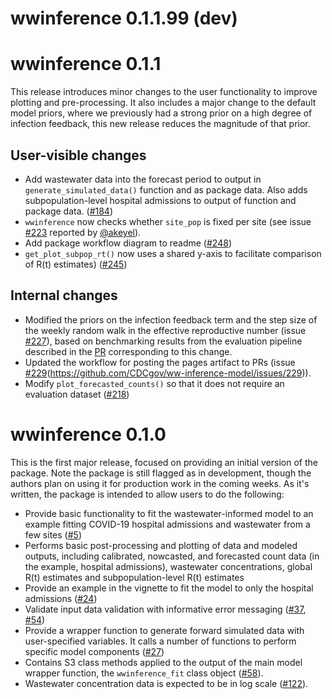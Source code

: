 # wwinference 0.1.1.99 (dev)

# wwinference 0.1.1
This release introduces minor changes to the user functionality to improve plotting and pre-processing. It also includes a major change to the default model priors, where we previously had a strong prior on a high degree of infection feedback, this new release reduces the magnitude of that prior.

## User-visible changes
- Add wastewater data into the forecast period to output in `generate_simulated_data()` function and as package data. Also adds subpopulation-level
hospital admissions to output of function and package data. ([#184](https://github.com/CDCgov/ww-inference-model/issues/184))
- `wwinference` now checks whether `site_pop` is fixed per site (see issue [#223](https://github.com/CDCgov/ww-inference-model/issues/226) reported by [@akeyel](https://github.com/akeyel)).
- Add package workflow diagram to readme ([#248](https://github.com/CDCgov/ww-inference-model/issues/248))
- `get_plot_subpop_rt()` now uses a shared y-axis to facilitate comparison of R(t) estimates) ([#245](https://github.com/CDCgov/ww-inference-model/issues/245))

## Internal changes
- Modified the priors on the infection feedback term and the step size of the weekly random walk in the effective reproductive number (issue [#227](https://github.com/CDCgov/ww-inference-model/issues/227)), based on benchmarking results from the evaluation pipeline described in the [PR](https://github.com/CDCgov/ww-inference-model/pull/236) corresponding to this change.
- Updated the workflow for posting the pages artifact to PRs (issue [#229](https://github.com/CDCgov/ww-inference-model/issues/229)(https://github.com/CDCgov/ww-inference-model/issues/229)).
- Modify `plot_forecasted_counts()` so that it does not require an evaluation dataset ([#218](https://github.com/CDCgov/ww-inference-model/pull/218))

# wwinference 0.1.0

This is the first major release, focused on providing an initial version of the package.
Note the package is still flagged as in development, though the authors plan on using it for production work in the coming weeks.
As it's written, the package is intended to allow users to do the following:

- Provide basic functionality to fit the wastewater-informed model to an example fitting COVID-19 hospital admissions and wastewater from a few sites ([#5](https://github.com/CDCgov/ww-inference-model/issues/5))
- Performs basic post-processing and plotting of data and modeled outputs, including calibrated, nowcasted, and forecasted count data (in the example, hospital admissions), wastewater concentrations, global R(t) estimates and subpopulation-level R(t) estimates
- Provide an example in the vignette to fit the model to only the hospital admissions ([#24](https://github.com/CDCgov/ww-inference-model/issues/24))
- Validate input data validation with informative error messaging ([#37](https://github.com/CDCgov/ww-inference-model/issues/37), [#54](https://github.com/CDCgov/ww-inference-model/issues/54))
- Provide a wrapper function to generate forward simulated data with user-specified variables. It calls a number of functions to perform specific model components ([#27](https://github.com/CDCgov/ww-inference-model/issues/27))
- Contains S3 class methods applied to the output of the main model wrapper function, the `wwinference_fit` class object ([#58](https://github.com/CDCgov/ww-inference-model/issues/58)).
- Wastewater concentration data is expected to be in log scale ([#122](https://github.com/CDCgov/ww-inference-model/pull/122)).
